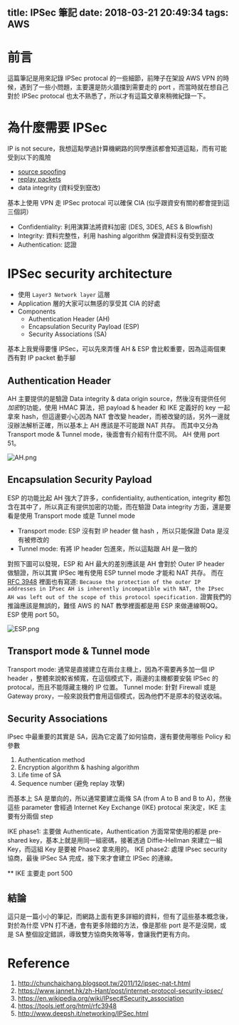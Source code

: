 title: IPSec 筆記
date: 2018-03-21 20:49:34
tags: AWS
---

# 前言 #

這篇筆記是用來記錄 IPSec protocal 的一些細節，前陣子在架設 AWS VPN 的時候，遇到了一些小問題，主要還是防火牆擋到需要走的 port ，而當時就在想自己對於 IPSec protocal 也太不熟悉了，所以才有這篇文章來稍微紀錄一下。

# 為什麼需要 IPSec #

IP is not secure，我想這點學過計算機網路的同學應該都會知道這點，而有可能受到以下的風險
- [source spoofing](https://en.wikipedia.org/wiki/IP_address_spoofing)
- [replay packets](https://en.wikipedia.org/wiki/Replay_attack)
- data integrity (資料受到竄改)

基本上使用 VPN 走 IPSec protocal 可以確保 CIA (似乎跟資安有關的都會提到這三個詞）
- Confidentiality: 利用演算法將資料加密 (DES, 3DES, AES & Blowfish)
- Integrity: 資料完整性，利用 hashing algorithm 保證資料沒有受到竄改
- Authentication: 認證

# IPSec security architecture #

- 使用 `Layer3 Network layer` 這層
- Application 層的大家可以無感的享受其 CIA 的好處
- Components
    - Authentication Header (AH)
    - Encapsulation Security Payload (ESP)
    - Security Associations (SA)

基本上我覺得要懂 IPSec，可以先來弄懂 AH & ESP 會比較重要，因為這兩個東西有對 IP packet 動手腳

## Authentication Header ##

AH 主要提供的是驗證 Data integrity & data origin source，然後沒有提供任何*加密*的功能，使用 HMAC 算法，把 payload & header 和 IKE 定義好的 key 一起拿來 hash，但這邊要小心因為 NAT 會改變 header，而被改變的話，另外一邊就沒辦法解析正確，所以基本上 AH 應該是不可能跟 NAT 共存。
而其中又分為 Transport mode & Tunnel mode，後面會有介紹有什麼不同。
AH 使用 port 51。

![AH.png](/img/2018-03/AH.png)

## Encapsulation Security Payload ##

ESP 的功能比起 AH 強大了許多，confidentiality, authentication, integrity 都包含在其中了，所以真正有提供加密的功能，而在驗證 Data integrity 方面，還是要看是使用 Transport mode 或是 Tunnel mode
- Transport mode: ESP 沒有對 IP header 做 hash ，所以只能保證 Data 是沒有被修改的
- Tunnel mode: 有將 IP header 包進來，所以這點跟 AH 是一致的

對照下圖可以發現，ESP 和 AH 最大的差別應該是 AH 會對於 Outer IP header 做驗證，所以其實 IPSec 唯有使用 ESP tunnel mode 才能和 NAT 共存。
而在 [RFC 3948](https://tools.ietf.org/html/rfc3948) 裡面也有寫道: `Because the protection of the outer IP addresses in IPsec AH is inherently incompatible with NAT, the IPsec AH was left out of the scope of this protocol specification.` 證實我們的推論應該是無誤的，難怪 AWS 的 NAT 教學裡面都是用 ESP 來做連線啊QQ。
ESP 使用 port 50。

![ESP.png](/img/2018-03/ESP.png)

## Transport mode & Tunnel mode ##

Transport mode: 通常是直接建立在兩台主機上，因為不需要再多加一個 IP header ，整體來說較省頻寬，在這個模式下，兩邊的主機都要安裝 IPSec 的 protocal，而且不能隱藏主機的 IP 位置。
Tunnel mode: 針對 Firewall 或是 Gateway proxy，一般來說我們會用這個模式，因為他們不是原本的發送收端。

## Security Associations ##

IPsec 中最重要的其實是 SA，因為它定義了如何協商，還有要使用哪些 Policy 和參數
1. Authentication method
2. Encryption algorithm & hashing algorithm
3. Life time of SA
4. Sequence number (避免 replay 攻擊)

而基本上 SA 是單向的，所以通常要建立兩條 SA (from A to B and B to A)，然後這些 parameter 會經過 Internet Key Exchange (IKE) protocal 來決定，IKE 主要有分兩個 step

IKE phase1: 主要做 Authenticate，Authentication 方面常常使用的都是 pre-shared key，基本上就是用同一組密碼，接著透過 Diffie-Hellman 來建立一組 Key，而這組 Key 是要被 Phase2 拿來用的。
IKE phase2: 處理 IPsec security 協商，最後 IPSec SA 完成，接下來才會建立 IPSec 的連線。

** IKE 主要走 port 500

## 結論 ##

這只是一篇小小的筆記，而網路上面有更多詳細的資料，但有了這些基本概念後，對於為什麼 VPN 打不通，會有更多除錯的方法，像是那些 port 是不是沒開，或是 SA 整個設定錯誤，導致雙方協商失敗等等，會讓我們更有方向。

# Reference

1. http://chunchaichang.blogspot.tw/2011/12/ipsec-nat-t.html
2. https://www.jannet.hk/zh-Hant/post/internet-protocol-security-ipsec/
3. https://en.wikipedia.org/wiki/IPsec#Security_association
4. https://tools.ietf.org/html/rfc3948
5. http://www.deepsh.it/networking/IPSec.html
